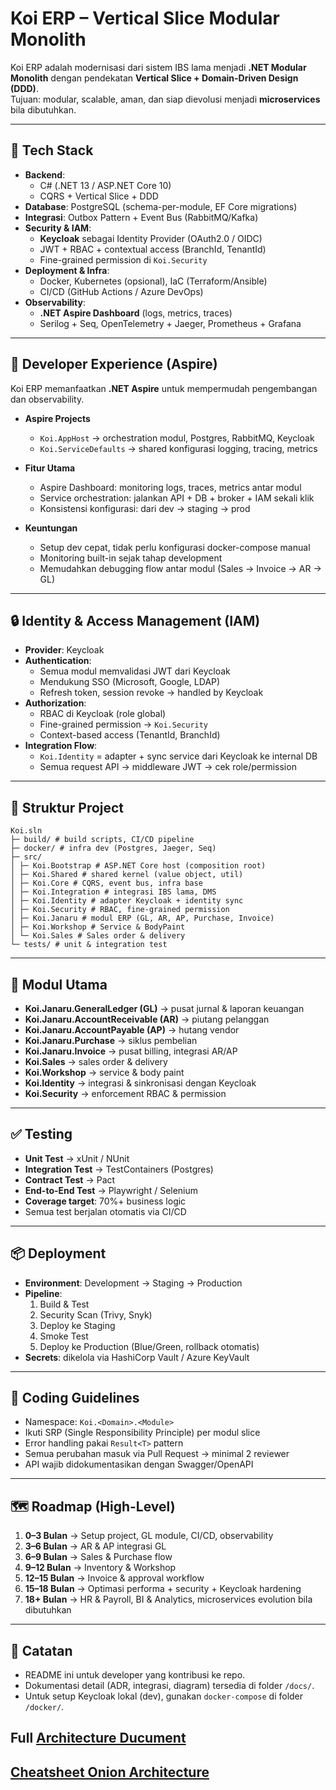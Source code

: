 # Koi ERP – Vertical Slice Modular Monolith

Koi ERP adalah modernisasi dari sistem IBS lama menjadi **.NET Modular Monolith** dengan pendekatan **Vertical Slice + Domain-Driven Design (DDD)**.  
Tujuan: modular, scalable, aman, dan siap dievolusi menjadi **microservices** bila dibutuhkan.

---

## 🚀 Tech Stack

- **Backend**:  
  - C# (.NET 13 / ASP.NET Core 10)  
  - CQRS + Vertical Slice + DDD  
- **Database**: PostgreSQL (schema-per-module, EF Core migrations)  
- **Integrasi**: Outbox Pattern + Event Bus (RabbitMQ/Kafka)  
- **Security & IAM**:  
  - **Keycloak** sebagai Identity Provider (OAuth2.0 / OIDC)  
  - JWT + RBAC + contextual access (BranchId, TenantId)  
  - Fine-grained permission di `Koi.Security`  
- **Deployment & Infra**:  
  - Docker, Kubernetes (opsional), IaC (Terraform/Ansible)  
  - CI/CD (GitHub Actions / Azure DevOps)  
- **Observability**:  
  - **.NET Aspire Dashboard** (logs, metrics, traces)  
  - Serilog + Seq, OpenTelemetry + Jaeger, Prometheus + Grafana  

---

## 🔧 Developer Experience (Aspire)

Koi ERP memanfaatkan **.NET Aspire** untuk mempermudah pengembangan dan observability.

- **Aspire Projects**  
  - `Koi.AppHost` → orchestration modul, Postgres, RabbitMQ, Keycloak  
  - `Koi.ServiceDefaults` → shared konfigurasi logging, tracing, metrics  

- **Fitur Utama**  
  - Aspire Dashboard: monitoring logs, traces, metrics antar modul  
  - Service orchestration: jalankan API + DB + broker + IAM sekali klik  
  - Konsistensi konfigurasi: dari dev → staging → prod  

- **Keuntungan**  
  - Setup dev cepat, tidak perlu konfigurasi docker-compose manual  
  - Monitoring built-in sejak tahap development  
  - Memudahkan debugging flow antar modul (Sales → Invoice → AR → GL)  

---

## 🔒 Identity & Access Management (IAM)

- **Provider**: Keycloak  
- **Authentication**:  
  - Semua modul memvalidasi JWT dari Keycloak  
  - Mendukung SSO (Microsoft, Google, LDAP)  
  - Refresh token, session revoke → handled by Keycloak  
- **Authorization**:  
  - RBAC di Keycloak (role global)  
  - Fine-grained permission → `Koi.Security`  
  - Context-based access (TenantId, BranchId)  
- **Integration Flow**:  
  - `Koi.Identity` = adapter + sync service dari Keycloak ke internal DB  
  - Semua request API → middleware JWT → cek role/permission  

---

## 📂 Struktur Project

```
Koi.sln
├─ build/ # build scripts, CI/CD pipeline
├─ docker/ # infra dev (Postgres, Jaeger, Seq)
├─ src/
│ ├─ Koi.Bootstrap # ASP.NET Core host (composition root)
│ ├─ Koi.Shared # shared kernel (value object, util)
│ ├─ Koi.Core # CQRS, event bus, infra base
│ ├─ Koi.Integration # integrasi IBS lama, DMS
│ ├─ Koi.Identity # adapter Keycloak + identity sync
│ ├─ Koi.Security # RBAC, fine-grained permission
│ ├─ Koi.Janaru # modul ERP (GL, AR, AP, Purchase, Invoice)
│ ├─ Koi.Workshop # Service & BodyPaint
│ └─ Koi.Sales # Sales order & delivery
└─ tests/ # unit & integration test
```



---

## 🧩 Modul Utama

- **Koi.Janaru.GeneralLedger (GL)** → pusat jurnal & laporan keuangan  
- **Koi.Janaru.AccountReceivable (AR)** → piutang pelanggan  
- **Koi.Janaru.AccountPayable (AP)** → hutang vendor  
- **Koi.Janaru.Purchase** → siklus pembelian  
- **Koi.Janaru.Invoice** → pusat billing, integrasi AR/AP  
- **Koi.Sales** → sales order & delivery  
- **Koi.Workshop** → service & body paint  
- **Koi.Identity** → integrasi & sinkronisasi dengan Keycloak  
- **Koi.Security** → enforcement RBAC & permission  

---

## ✅ Testing

- **Unit Test** → xUnit / NUnit  
- **Integration Test** → TestContainers (Postgres)  
- **Contract Test** → Pact  
- **End-to-End Test** → Playwright / Selenium  
- **Coverage target**: 70%+ business logic  
- Semua test berjalan otomatis via CI/CD  

---

## 📦 Deployment

- **Environment**: Development → Staging → Production  
- **Pipeline**:  
  1. Build & Test  
  2. Security Scan (Trivy, Snyk)  
  3. Deploy ke Staging  
  4. Smoke Test  
  5. Deploy ke Production (Blue/Green, rollback otomatis)  
- **Secrets**: dikelola via HashiCorp Vault / Azure KeyVault  

---

## 📑 Coding Guidelines

- Namespace: `Koi.<Domain>.<Module>`  
- Ikuti SRP (Single Responsibility Principle) per modul slice  
- Error handling pakai `Result<T>` pattern  
- Semua perubahan masuk via Pull Request → minimal 2 reviewer  
- API wajib didokumentasikan dengan Swagger/OpenAPI  

---

## 🗺️ Roadmap (High-Level)

1. **0–3 Bulan** → Setup project, GL module, CI/CD, observability  
2. **3–6 Bulan** → AR & AP integrasi GL  
3. **6–9 Bulan** → Sales & Purchase flow  
4. **9–12 Bulan** → Inventory & Workshop  
5. **12–15 Bulan** → Invoice & approval workflow  
6. **15–18 Bulan** → Optimasi performa + security + Keycloak hardening  
7. **18+ Bulan** → HR & Payroll, BI & Analytics, microservices evolution bila dibutuhkan  

---

## 📌 Catatan

- README ini untuk developer yang kontribusi ke repo.  
- Dokumentasi detail (ADR, integrasi, diagram) tersedia di folder `/docs/`.  
- Untuk setup Keycloak lokal (dev), gunakan `docker-compose` di folder `/docker/`.

## Full [Architecture Ducument](https://github.com/NaviaAng/Koi/blob/57a91c127d625ebf6b8d246557450613020eb4db/architecture.md)
## [Cheatsheet Onion Architecture]([https://github.com/NaviaAng/Koi/blob/57a91c127d625ebf6b8d246557450613020eb4db/architecture.md](https://cheatography.com/vikbert/cheat-sheets/onion-architecture-symfony/))




